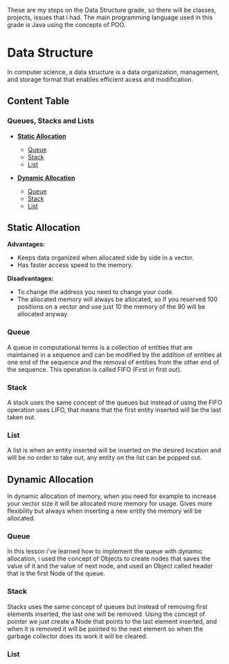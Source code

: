 These are my steps on the Data Structure grade, so there will be classes, projects, issues that i had. The main programming language used in this grade is Java using the concepts of POO.

# Data Structure

In computer science, a data structure is a data organization, management, and storage format that enables efficient acess and modification.


## Content Table

### **Queues, Stacks and Lists**

- [**Static Allocation**](#static-alloc)
	- [Queue](#static-queue)
	- [Stack](#static-stack)
	- [List](#static-list)
	
- [**Dynamic Allocation**](#dynamic-alloc)
	- [Queue](#dynamic-queue)
	- [Stack](#dynamic-stack)
	- [List](#dynamic-list)
	
## <div id="static-alloc" />Static Allocation

**Advantages:**
- Keeps data organized when allocated side by side in a vector.
- Has faster access speed to the memory.
	
**Disadvantages:**
- To change the address you need to change your code.
- The allocated memory will always be allocated, so if you reserved 100 positions on a vector and use just 10 the memory of the 90 will be allocated anyway.

### <div id="static-queue" />Queue

A queue in computational terms is a collection of entities that are maintained in a sequence and can be modified by the addition of entities at one end of the sequence and the removal of entities from the other end of the sequence. This operation is called FIFO (First in first out).

### <div id="static-stack" />Stack

A stack uses the same concept of the queues but instead of using the FIFO operation uses LIFO, that means that the first entity inserted will be the last taken out.

### <div id="static-list" />List

A list is when an entity inserted will be inserted on the desired location and will be no order to take out, any entity on the list can be popped out.

## <div id="dynamic-alloc" />Dynamic Allocation

In dynamic allocation of memory, when you need for example to increase your vector size it will be allocated more memory for usage. Gives more flexibility but always when inserting a new entity the memory will be allocated.

### <div id="dynamic-queue" />Queue

In this lesson i've learned how to implement the queue with dynamic allocation, i used the concept of Objects to create nodes that saves the value of it and the value of next node, and used an Object called header that is the first Node of the queue.

### <div id="dynamic-stack" />Stack

Stacks uses the same concept of queues but instead of removing first elements inserted, the last one will be removed. Using the concept of pointer we just create a Node that points to the last element inserted, and when it is removed it will be pointed to the next element so when the garbage collector does its work it will be cleared.

### <div id="dynamic-list" />List

